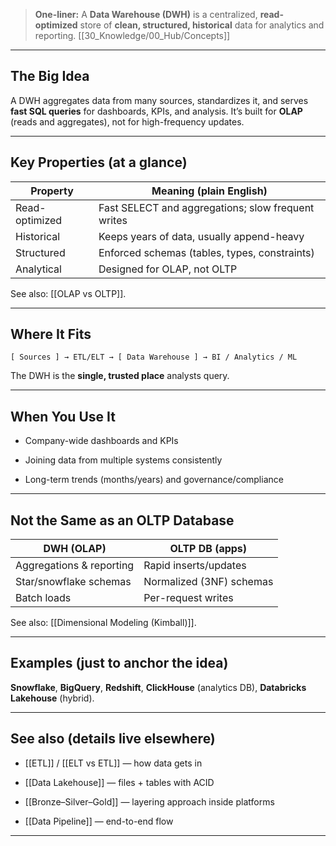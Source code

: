 
  

> **One-liner:** A **Data Warehouse (DWH)** is a centralized, **read-optimized** store of **clean, structured, historical** data for analytics and reporting. [[30_Knowledge/00_Hub/Concepts]]

---

## **The Big Idea**

  

A DWH aggregates data from many sources, standardizes it, and serves **fast SQL queries** for dashboards, KPIs, and analysis. It’s built for **OLAP** (reads and aggregates), not for high-frequency updates.

---

## **Key Properties (at a glance)**

|**Property**|**Meaning (plain English)**|
|---|---|
|Read-optimized|Fast SELECT and aggregations; slow frequent writes|
|Historical|Keeps years of data, usually append-heavy|
|Structured|Enforced schemas (tables, types, constraints)|
|Analytical|Designed for OLAP, not OLTP|

See also: [[OLAP vs OLTP]].

---

## **Where It Fits**

```
[ Sources ] → ETL/ELT → [ Data Warehouse ] → BI / Analytics / ML
```

The DWH is the **single, trusted place** analysts query.

---

## **When You Use It**

- Company-wide dashboards and KPIs
    
- Joining data from multiple systems consistently
    
- Long-term trends (months/years) and governance/compliance
    

---

## **Not the Same as an OLTP Database**

|**DWH (OLAP)**|**OLTP DB (apps)**|
|---|---|
|Aggregations & reporting|Rapid inserts/updates|
|Star/snowflake schemas|Normalized (3NF) schemas|
|Batch loads|Per-request writes|

See also: [[Dimensional Modeling (Kimball)]].

---

## **Examples (just to anchor the idea)**

  

**Snowflake**, **BigQuery**, **Redshift**, **ClickHouse** (analytics DB), **Databricks Lakehouse** (hybrid).

---

## **See also (details live elsewhere)**

- [[ETL]] / [[ELT vs ETL]] — how data gets in
    
- [[Data Lakehouse]] — files + tables with ACID
    
- [[Bronze–Silver–Gold]] — layering approach inside platforms
    
- [[Data Pipeline]] — end-to-end flow
    

---